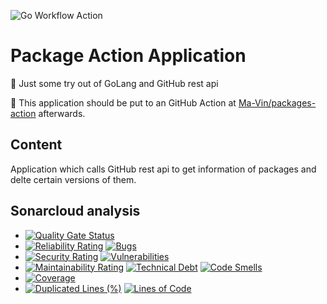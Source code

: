 ![Go Workflow Action](https://github.com/Ma-Vin/packages-action-app/actions/workflows/go.yml/badge.svg)

# Package Action Application
:baby_chick: Just some try out of GoLang and GitHub rest api

:rocket: This application should be put to an GitHub Action at [Ma-Vin/packages-action](https://github.com/Ma-Vin/packages-action) afterwards.

## Content
Application which calls GitHub rest api to get information of packages and delte certain versions of them.

## Sonarcloud analysis

* [![Quality Gate Status](https://sonarcloud.io/api/project_badges/measure?project=ma-vin_package-action-application&metric=alert_status)](https://sonarcloud.io/summary/new_code?id=ma-vin_package-action-application)
* [![Reliability Rating](https://sonarcloud.io/api/project_badges/measure?project=ma-vin_package-action-application&metric=reliability_rating)](https://sonarcloud.io/summary/new_code?id=ma-vin_package-action-application) [![Bugs](https://sonarcloud.io/api/project_badges/measure?project=ma-vin_package-action-application&metric=bugs)](https://sonarcloud.io/summary/new_code?id=ma-vin_package-action-application)
* [![Security Rating](https://sonarcloud.io/api/project_badges/measure?project=ma-vin_package-action-application&metric=security_rating)](https://sonarcloud.io/summary/new_code?id=ma-vin_package-action-application)  [![Vulnerabilities](https://sonarcloud.io/api/project_badges/measure?project=ma-vin_package-action-application&metric=vulnerabilities)](https://sonarcloud.io/summary/new_code?id=ma-vin_package-action-application)
* [![Maintainability Rating](https://sonarcloud.io/api/project_badges/measure?project=ma-vin_package-action-application&metric=sqale_rating)](https://sonarcloud.io/summary/new_code?id=ma-vin_package-action-application)  [![Technical Debt](https://sonarcloud.io/api/project_badges/measure?project=ma-vin_package-action-application&metric=sqale_index)](https://sonarcloud.io/summary/new_code?id=ma-vin_package-action-application)  [![Code Smells](https://sonarcloud.io/api/project_badges/measure?project=ma-vin_package-action-application&metric=code_smells)](https://sonarcloud.io/summary/new_code?id=ma-vin_package-action-application)
* [![Coverage](https://sonarcloud.io/api/project_badges/measure?project=ma-vin_package-action-application&metric=coverage)](https://sonarcloud.io/summary/new_code?id=ma-vin_package-action-application)
* [![Duplicated Lines (%)](https://sonarcloud.io/api/project_badges/measure?project=ma-vin_package-action-application&metric=duplicated_lines_density)](https://sonarcloud.io/summary/new_code?id=ma-vin_package-action-application)  [![Lines of Code](https://sonarcloud.io/api/project_badges/measure?project=ma-vin_package-action-application&metric=ncloc)](https://sonarcloud.io/summary/new_code?id=ma-vin_package-action-application)